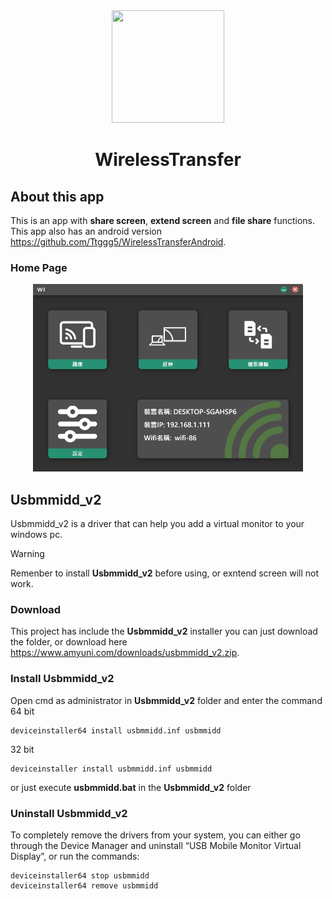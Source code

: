 <div align="center">
  <img src="https://raw.githubusercontent.com/Ttggg5/WirelessTransfer/refs/heads/master/WirelessTransfer/wireless_transfer_icon.ico" width="180" height="180"/>
  <h1>WirelessTransfer</h1>
</div>

## About this app
This is an app with **share screen**, **extend screen** and **file share** functions.<br>
This app also has an android version https://github.com/Ttggg5/WirelessTransferAndroid.

### Home Page
<div align="center">
  <img src="https://raw.githubusercontent.com/Ttggg5/WirelessTransfer/refs/heads/master/Screenshots/HomePage.png" height="300"/>
</div>

## Usbmmidd_v2
Usbmmidd_v2 is a driver that can help you add a virtual monitor to your windows pc.<br>

> [!WARNING]
Remenber to install **Usbmmidd_v2** before using, or exntend screen will not work.

### Download
This project has include the **Usbmmidd_v2** installer you can just download the folder,
or download here https://www.amyuni.com/downloads/usbmmidd_v2.zip.

### Install Usbmmidd_v2
Open cmd as administrator in **Usbmmidd_v2** folder and enter the command<br>
64 bit
```
deviceinstaller64 install usbmmidd.inf usbmmidd
```
32 bit
```
deviceinstaller install usbmmidd.inf usbmmidd
```
or just execute **usbmmidd.bat** in the **Usbmmidd_v2** folder

### Uninstall Usbmmidd_v2
To completely remove the drivers from your system, you can either go through the Device Manager and uninstall “USB Mobile Monitor Virtual Display”, or run the commands:
```
deviceinstaller64 stop usbmmidd
deviceinstaller64 remove usbmmidd
```
